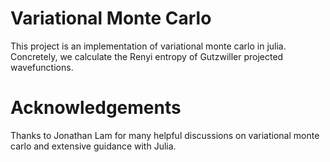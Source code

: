 # Variational Monte Carlo

This project is an implementation of variational monte carlo in julia. Concretely, we calculate the Renyi entropy of Gutzwiller projected wavefunctions.

# Acknowledgements

Thanks to Jonathan Lam for many helpful discussions on variational monte carlo and extensive guidance with Julia. 
